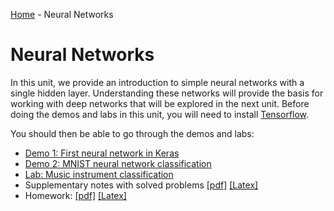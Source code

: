 [Home](../sequence.md) - Neural Networks

# Neural Networks

In this unit, we provide an introduction to simple neural networks
with a single hidden layer.  Understanding these networks will provide the
basis for working with deep networks that will be explored in the next unit.
Before doing the demos and labs in this unit, you will need to install 
[Tensorflow](https://www.tensorflow.org/install/).

You should then be able to go through the demos and labs:
* [Demo 1: First neural network in Keras](./demo1_synthetic.ipynb)
* [Demo 2: MNIST neural network classification](./demo2_mnist_neural.ipynb)
* [Lab:  Music instrument classification](./lab_music_partial.ipynb)
* Supplementary notes with solved problems [[pdf]](./prob/supplementary_neural.pdf) [[Latex]](./prob/supplementary_neural.tex)
* Homework: [[pdf]](./prob/prob_neural.pdf) [[Latex]](./prob/prob_neural.tex)


